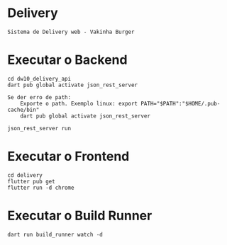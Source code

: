# Delivery

    Sistema de Delivery web - Vakinha Burger

# Executar o Backend
    cd dw10_delivery_api
    dart pub global activate json_rest_server

    Se der erro de path:
        Exporte o path. Exemplo linux: export PATH="$PATH":"$HOME/.pub-cache/bin"
        dart pub global activate json_rest_server
    
    json_rest_server run

# Executar o Frontend
    cd delivery
    flutter pub get
    flutter run -d chrome

# Executar o Build Runner
    dart run build_runner watch -d